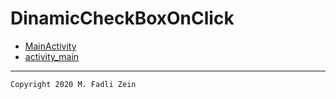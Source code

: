 # DinamicCheckBoxOnClick
 
- [MainActivity](https://github.com/gzeinnumer/DinamicCheckBoxOnClick/blob/master/app/src/main/java/com/gzeinnumer/dinamiccheckboxonclick/MainActivity.java)
- [activity_main](https://github.com/gzeinnumer/DinamicCheckBoxOnClick/blob/master/app/src/main/res/layout/activity_main.xml)

---

```
Copyright 2020 M. Fadli Zein
```
